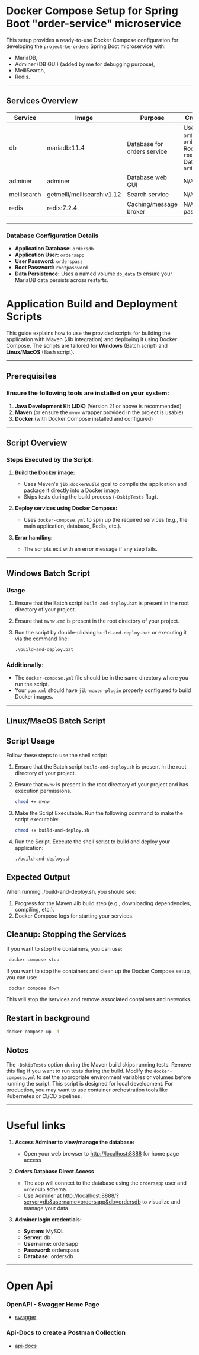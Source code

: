 # Docker Compose Setup for Spring Boot "order-service" microservice

This setup provides a ready-to-use Docker Compose configuration for developing the `project-be-orders`
Spring Boot microservice with:

* MariaDB,
* Adminer (DB GUI) (added by me for debugging purpose),
* MeiliSearch,
* Redis.

----

## Services Overview

| Service     | Image                      | Purpose                     | Credentials                                                                               | Port |
|-------------|----------------------------|-----------------------------|-------------------------------------------------------------------------------------------|------|
| db          | mariadb:11.4               | Database for orders service | User: `ordersapp` / `orderspass`<br>Root: `root` / `rootpassword`<br>Database: `ordersdb` | 3306 |
| adminer     | adminer                    | Database web GUI            | N/A                                                                                       | 8080 |
| meilisearch | getmeili/meilisearch:v1.12 | Search service              | N/A                                                                                       | 7700 |
| redis       | redis:7.2.4                | Caching/message broker      | N/A (no password)                                                                         | 6379 |

----

### Database Configuration Details

- **Application Database:** `ordersdb`
- **Application User:** `ordersapp`
- **User Password:** `orderspass`
- **Root Password:** `rootpassword`
- **Data Persistence:** Uses a named volume `db_data` to ensure your MariaDB data persists across restarts.

# Application Build and Deployment Scripts

This guide explains how to use the provided scripts for building the application with Maven (Jib integration) and
deploying it using Docker Compose. The scripts are tailored for **Windows** (Batch script) and **Linux/MacOS** (Bash
script).

---

## Prerequisites

### Ensure the following tools are installed on your system:

1. **Java Development Kit (JDK)** (Version 21 or above is recommended)
2. **Maven** (or ensure the `mvnw` wrapper provided in the project is usable)
3. **Docker** (with Docker Compose installed and configured)

---

## Script Overview

### **Steps Executed by the Script**:

1. **Build the Docker image:**
    - Uses Maven's `jib:dockerBuild` goal to compile the application and package it directly into a Docker image.
    - Skips tests during the build process (`-DskipTests` flag).

2. **Deploy services using Docker Compose:**
    - Uses `docker-compose.yml` to spin up the required services (e.g., the main application, database, Redis, etc.).

3. **Error handling:**
    - The scripts exit with an error message if any step fails.

---

## Windows Batch Script

### **Usage**

1. Ensure that the Batch script `build-and-deploy.bat` is present in the root directory of your project.
2. Ensure that `mvnw.cmd` is present in the root directory of your project.
3. Run the script by double-clicking `build-and-deploy.bat` or executing it via the command line:

   ```cmd
   .\build-and-deploy.bat
   ```

### Additionally:

- The `docker-compose.yml` file should be in the same directory where you run the script.
- Your `pom.xml` should have `jib-maven-plugin` properly configured to build Docker images.

---

## Linux/MacOS Batch Script

## Script Usage

Follow these steps to use the shell script:

1. Ensure that the Batch script `build-and-deploy.sh` is present in the root directory of your project.
2. Ensure that `mvnw` is present in the root directory of your project and has execution permissions.
   ```sh
   chmod +x mvnw
   ```
3. Make the Script Executable. Run the following command to make the script executable:

   ```sh
   chmod +x build-and-deploy.sh
   ```

4. Run the Script. Execute the shell script to build and deploy your application:

   ```sh
   ./build-and-deploy.sh
   ```

## Expected Output

When running ./build-and-deploy.sh, you should see:

1. Progress for the Maven Jib build step (e.g., downloading dependencies, compiling, etc.).
2. Docker Compose logs for starting your services.

## Cleanup: Stopping the Services

If you want to stop the containers, you can use:

   ```sh
    docker compose stop
   ```

If you want to stop the containers and clean up the Docker Compose setup, you can use:

   ```sh
    docker compose down
   ```

This will stop the services and remove associated containers and networks.

## Restart in background

```sh
docker compose up -d
```

## Notes

The `-DskipTests` option during the Maven build skips running tests. Remove this flag if you want to run tests during
the build.
Modify the `docker-compose.yml` to set the appropriate environment variables or volumes before running the script.
This script is designed for local development.
For production, you may want to use container orchestration tools like Kubernetes or CI/CD pipelines.


----

# Useful links

1. **Access Adminer to view/manage the database:**
    - Open your web browser to [http://localhost:8888](http://localhost:8888) for home page access

2. **Orders Database Direct Access**
    - The app will connect to the database using the `ordersapp` user and `ordersdb` schema.
    - Use Adminer
      at [http://localhost:8888/?server=db&username=ordersapp&db=ordersdb](http://localhost:8888/?server=db&username=ordersapp&db=ordersdb)
      to visualize and manage your data.

4. **Adminer login credentials:**
    - **System:** MySQL
    - **Server:** db
    - **Username:** ordersapp
    - **Password:** orderspass
    - **Database:** ordersdb

----

# Open Api

### OpenAPI - Swagger Home Page

* [swagger](http://localhost:8080/order-service/swagger-ui/index.html)

### Api-Docs to create a Postman Collection

* [api-docs](http://localhost:8080/order-service/v3/api-docs)